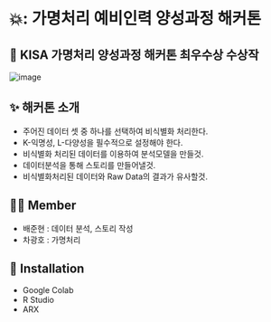 # 💥:  가명처리 예비인력 양성과정 해커톤
## 🥇 KISA 가명처리 양성과정 해커톤 최우수상 수상작

![image](https://user-images.githubusercontent.com/61609292/130776640-11235ef7-1606-4e96-a824-80b9fe8402e7.png)

## ✨ 해커톤 소개 
- 주어진 데이터 셋 중 하나를 선택하여 비식별화 처리한다. 
- K-익명성, L-다양성을 필수적으로 설정해야 한다. 
- 비식별화 처리된 데이터를 이용하여 분석모델을 만들것.
- 데이터분석을 통해 스토리를 만들어낼것.
- 비식별화처리된 데이터와 Raw Data의 결과가 유사할것.

## 👨‍👦 Member
- 배준현 : 데이터 분석, 스토리 작성
- 차광호 : 가명처리

## 🔎 Installation
- Google Colab
- R Studio
- ARX


